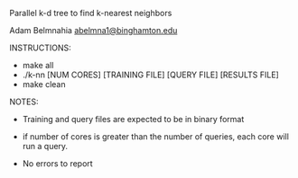 Parallel k-d tree to find k-nearest neighbors

Adam Belmnahia
abelmna1@binghamton.edu

INSTRUCTIONS:

- make all
- ./k-nn [NUM CORES] [TRAINING FILE] [QUERY FILE] [RESULTS FILE]
- make clean

NOTES:
- Training and query files are expected to be in binary format

- if number of cores is greater than the number of queries,
each core will run a query.

- No errors to report
